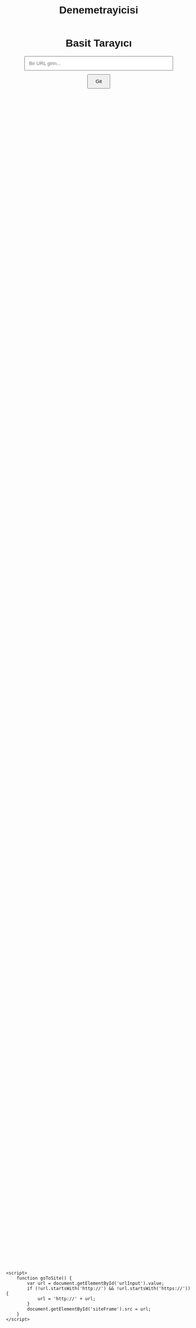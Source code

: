 # Denemetrayicisi
<!DOCTYPE html>
<html lang="tr">
<head>
    <meta charset="UTF-8">
    <meta name="viewport" content="width=device-width, initial-scale=1.0">
    <title>Basit Tarayıcı</title>
    <style>
        body {
            font-family: Arial, sans-serif;
            display: flex;
            flex-direction: column;
            align-items: center;
            justify-content: center;
            height: 100vh;
            margin: 0;
        }
        input {
            padding: 10px;
            width: 80%;
            margin-bottom: 10px;
        }
        button {
            padding: 10px 20px;
        }
    </style>
</head>
<body>
    <h1>Basit Tarayıcı</h1>
    <input type="text" id="urlInput" placeholder="Bir URL girin..." />
    <button onclick="goToSite()">Git</button>
    <iframe id="siteFrame" style="width: 100%; height: 80%; border: none;"></iframe>

    <script>
        function goToSite() {
            var url = document.getElementById('urlInput').value;
            if (!url.startsWith('http://') && !url.startsWith('https://')) {
                url = 'http://' + url;
            }
            document.getElementById('siteFrame').src = url;
        }
    </script>
</body>
</html>
